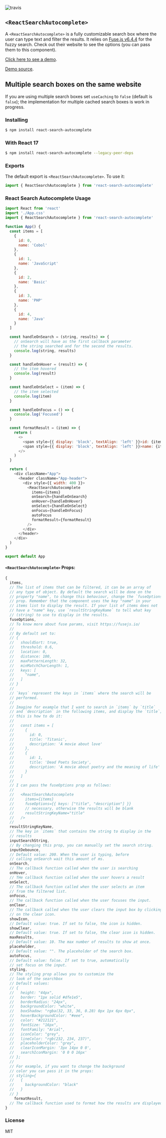 ![travis](https://travis-ci.com/sickdyd/react-search-autocomplete.svg?branch=master)

## `<ReactSearchAutocomplete>`

A `<ReactSearchAutocomplete>` is a fully customizable search box where the user can type text and filter the results. It relies on [Fuse.js v6.4.4](https://fusejs.io/) for the fuzzy search. Check out their website to see the options (you can pass them to this component).

[Click here to see a demo](https://sickdyd.github.io/react-search-autocomplete/).

[Demo source](https://github.com/sickdyd/react-search-autocomplete/tree/demo).

## Multiple search boxes on the same website

If you are using multiple search boxes set `useCaching` to `false` (default is `false`); the implementation for multiple cached search boxes is work in progress.

### Installing

```bash
$ npm install react-search-autocomplete
```

### With React 17

```bash
$ npm install react-search-autocomplete --legacy-peer-deps
```

### Exports

The default export is `<ReactSearchAutocomplete>`.
To use it:

```js
import { ReactSearchAutocomplete } from 'react-search-autocomplete'
```

### React Search Autocomplete Usage

```js
import React from 'react'
import './App.css'
import { ReactSearchAutocomplete } from 'react-search-autocomplete'

function App() {
  const items = [
    {
      id: 0,
      name: 'Cobol'
    },
    {
      id: 1,
      name: 'JavaScript'
    },
    {
      id: 2,
      name: 'Basic'
    },
    {
      id: 3,
      name: 'PHP'
    },
    {
      id: 4,
      name: 'Java'
    }
  ]

  const handleOnSearch = (string, results) => {
    // onSearch will have as the first callback parameter
    // the string searched and for the second the results.
    console.log(string, results)
  }

  const handleOnHover = (result) => {
    // the item hovered
    console.log(result)
  }

  const handleOnSelect = (item) => {
    // the item selected
    console.log(item)
  }

  const handleOnFocus = () => {
    console.log('Focused')
  }

  const formatResult = (item) => {
    return (
      <>
        <span style={{ display: 'block', textAlign: 'left' }}>id: {item.id}<span>
        <span style={{ display: 'block', textAlign: 'left' }}>name: {item.name}<span>
      </>
    )
  }

  return (
    <div className="App">
      <header className="App-header">
        <div style={{ width: 400 }}>
          <ReactSearchAutocomplete
            items={items}
            onSearch={handleOnSearch}
            onHover={handleOnHover}
            onSelect={handleOnSelect}
            onFocus={handleOnFocus}
            autoFocus
            formatResult={formatResult}
          />
        </div>
      </header>
    </div>
  )
}

export default App
```

#### `<ReactSearchAutocomplete>` Props:

```js
{
  items,
  // The list of items that can be filtered, it can be an array of
  // any type of object. By default the search will be done on the
  // property "name", to change this behaviour, change the `fuseOptions`
  // prop. Remember that the component uses the key "name" in your
  // items list to display the result. If your list of items does not
  // have a "name" key, use `resultStringKeyName` to tell what key
  // (string) to use to display in the results.
  fuseOptions,
  // To know more about fuse params, visit https://fusejs.io/
  //
  // By default set to:
  // {
  //   shouldSort: true,
  //   threshold: 0.6,
  //   location: 0,
  //   distance: 100,
  //   maxPatternLength: 32,
  //   minMatchCharLength: 1,
  //   keys: [
  //     "name",
  //   ]
  // }
  //
  // `keys` represent the keys in `items` where the search will be
  // performed.
  //
  // Imagine for example that I want to search in `items` by `title`
  // and `description` in the following items, and display the `title`;
  // this is how to do it:
  //
  //   const items = [
  //     {
  //       id: 0,
  //       title: 'Titanic',
  //       description: 'A movie about love'
  //     },
  //     {
  //       id: 1,
  //       title: 'Dead Poets Society',
  //       description: 'A movie about poetry and the meaning of life'
  //     }
  //   ]
  //
  // I can pass the fuseOptions prop as follows:
  //
  //   <ReactSearchAutocomplete
  //     items={items}
  //     fuseOptions={{ keys: ["title", "description"] }}
  //     // necessary, otherwise the results will be blank
  //     resultStringKeyName="title"
  //   />
  //
  resultStringKeyName,
  // The key in `items` that contains the string to display in the
  // results
  inputSearchString,
  // By changing this prop, you can manually set the search string.
  inputDebounce,
  // Default value: 200. When the user is typing, before
  // calling onSearch wait this amount of ms.
  onSearch,
  // The callback function called when the user is searching
  onHover,
  // THe callback function called when the user hovers a result
  onSelect,
  // The callback function called when the user selects an item
  // from the filtered list.
  onFocus,
  // The callback function called when the user focuses the input.
  onClear,
  // The callback called when the user clears the input box by clicking
  // on the clear icon.
  showIcon,
  // Default value: true. If set to false, the icon is hidden.
  showClear,
  // Default value: true. If set to false, the clear icon is hidden.
  maxResults,
  // Default value: 10. The max number of results to show at once.
  placeholder,
  // Default value: "". The placeholder of the search box.
  autoFocus,
  // Default value: false. If set to true, automatically
  // set focus on the input.
  styling,
  // The styling prop allows you to customize the
  // look of the searchbox
  // Default values:
  // {
  //   height: "44px",
  //   border: "1px solid #dfe1e5",
  //   borderRadius: "24px",
  //   backgroundColor: "white",
  //   boxShadow: "rgba(32, 33, 36, 0.28) 0px 1px 6px 0px",
  //   hoverBackgroundColor: "#eee",
  //   color: "#212121",
  //   fontSize: "16px",
  //   fontFamily: "Arial",
  //   iconColor: "grey",
  //   lineColor: "rgb(232, 234, 237)",
  //   placeholderColor: "grey",
  //   clearIconMargin: '3px 14px 0 0',
  //   searchIconMargin: '0 0 0 16px'
  // };
  //
  // For example, if you want to change the background
  // color you can pass it in the props:
  // styling={
  //   {
  //     backgroundColor: "black"
  //   }
  // }
    formatResult,
  // The callback function used to format how the results are displayed.
}
```

### License

MIT
